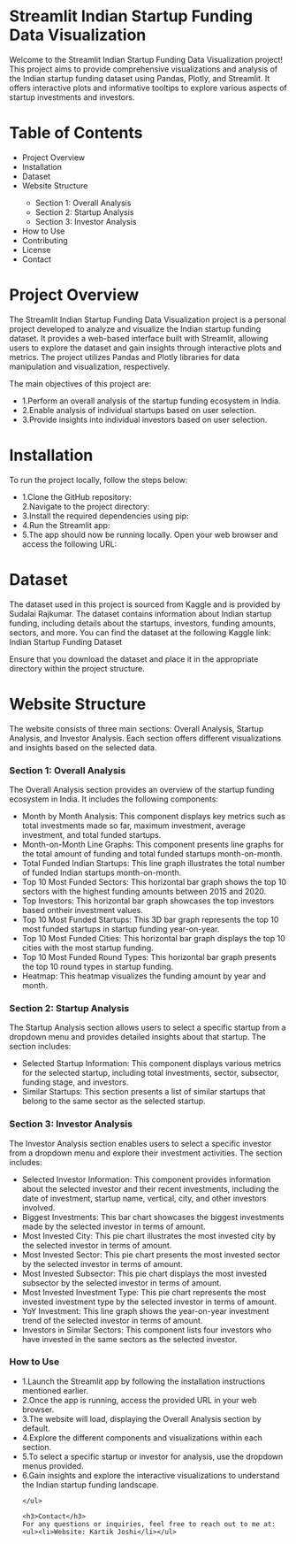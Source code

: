 # Streamlit Indian Startup Funding Data Visualization
Welcome to the Streamlit Indian Startup Funding Data Visualization project! This project aims to provide comprehensive visualizations and analysis of the Indian startup funding dataset using Pandas, Plotly, and Streamlit. It offers interactive plots and informative tooltips to explore various aspects of startup investments and investors.


<H1>Table of Contents</H1>
<ul>
  <li>Project Overview</li>
  <li>Installation</li>
  <li>Dataset</li>
  <li>Website Structure</li>
  <ul><li>Section 1: Overall Analysis</li>
    <li>Section 2: Startup Analysis</li>
    <li>Section 3: Investor Analysis</li>
  </ul>
  <li>How to Use</li>
  <li>Contributing</li>
  <li>License</li>
  <li>Contact</li>
</ul>

<h1>Project Overview</h1>
The Streamlit Indian Startup Funding Data Visualization project is a personal project developed to analyze and visualize the Indian startup funding dataset. It provides a web-based interface built with Streamlit, allowing users to explore the dataset and gain insights through interactive plots and metrics. The project utilizes Pandas and Plotly libraries for data manipulation and visualization, respectively.

The main objectives of this project are:

<ul>
<li>1.Perform an overall analysis of the startup funding ecosystem in India.</li>
<li>2.Enable analysis of individual startups based on user selection.</li>
<li>3.Provide insights into individual investors based on user selection.</li>
</ul>

<h1>Installation</h1>
To run the project locally, follow the steps below:
<ul>
  <li>1.Clone the GitHub repository:</li>
  <l1>2.Navigate to the project directory:</l1>
  <li>3.Install the required dependencies using pip:</li>
  <li>4.Run the Streamlit app:</li>
  <li>5.The app should now be running locally. Open your web browser and access the following URL:</li>
</ul>

<h1>Dataset</h1>
The dataset used in this project is sourced from Kaggle and is provided by Sudalai Rajkumar. The dataset contains information about Indian startup funding, including details about the startups, investors, funding amounts, sectors, and more. You can find the dataset at the following Kaggle link: Indian Startup Funding Dataset

Ensure that you download the dataset and place it in the appropriate directory within the project structure.

<h1>Website Structure</h1>
The website consists of three main sections: Overall Analysis, Startup Analysis, and Investor Analysis. Each section offers different visualizations and insights based on the selected data.

<h3>Section 1: Overall Analysis</h3>
The Overall Analysis section provides an overview of the startup funding ecosystem in India. It includes the following components:
<ul>
  <li>Month by Month Analysis: This component displays key metrics such as total investments made so far, maximum investment, average investment, and total funded startups.</li>
  <li>Month-on-Month Line Graphs: This component presents line graphs for the total amount of funding and total funded startups month-on-month.</li>
  <li>Total Funded Indian Startups: This line graph illustrates the total number of funded Indian startups month-on-month.</li>
  <li>Top 10 Most Funded Sectors: This horizontal bar graph shows the top 10 sectors with the highest funding amounts between 2015 and 2020.</li>
  <li>Top Investors: This horizontal bar graph showcases the top investors based ontheir investment values.</li>
  <li>Top 10 Most Funded Startups: This 3D bar graph represents the top 10 most funded startups in startup funding year-on-year.</li>
  <li>Top 10 Most Funded Cities: This horizontal bar graph displays the top 10 cities with the most startup funding.</li>
  <li>Top 10 Most Funded Round Types: This horizontal bar graph presents the top 10 round types in startup funding.</li>
  <li>Heatmap: This heatmap visualizes the funding amount by year and month.</li>
  </ul>
  
  <h3>Section 2: Startup Analysis</h3>
  The Startup Analysis section allows users to select a specific startup from a dropdown menu and provides detailed insights about that startup. The section includes:
  <ul>
    <li>Selected Startup Information: This component displays various metrics for the selected startup, including total investments, sector, subsector, funding stage, and investors.</li>
    <li>Similar Startups: This section presents a list of similar startups that belong to the same sector as the selected startup.</li>
  </ul>

  <h3>Section 3: Investor Analysis</h3>
  The Investor Analysis section enables users to select a specific investor from a dropdown menu and explore their investment activities. The section includes:
  <ul>
    <li>Selected Investor Information: This component provides information about the selected investor and their recent investments, including the date of investment, startup name, vertical, city, and other investors involved.</li>
    <li>Biggest Investments: This bar chart showcases the biggest investments made by the selected investor in terms of amount.</li>
    <li>Most Invested City: This pie chart illustrates the most invested city by the selected investor in terms of amount.</li>
    <li>Most Invested Sector: This pie chart presents the most invested sector by the selected investor in terms of amount.</li>
    <li>Most Invested Subsector: This pie chart displays the most invested subsector by the selected investor in terms of amount.</li>
    <li>Most Invested Investment Type: This pie chart represents the most invested investment type by the selected investor in terms of amount.</li>
    <li>YoY Investment: This line graph shows the year-on-year investment trend of the selected investor in terms of amount.</li>
    <li>Investors in Similar Sectors: This component lists four investors who have invested in the same sectors as the selected investor.</li>
    
  </ul>
  
  <h3>How to Use</h3>
  <ul>
    <li>1.Launch the Streamlit app by following the installation instructions mentioned earlier.</li>
    <li>2.Once the app is running, access the provided URL in your web browser.</li>
    <li>3.The website will load, displaying the Overall Analysis section by default.</li>
    <li>4.Explore the different components and visualizations within each section.</li>
    <li>5.To select a specific startup or investor for analysis, use the dropdown menus provided.</li>
    <li>6.Gain insights and explore the interactive visualizations to understand the Indian startup funding landscape.</li>

    </ul>
    
    <h3>Contact</h3>
    For any questions or inquiries, feel free to reach out to me at:
    <ul><li>Website: Kartik Joshi</li></ul>

